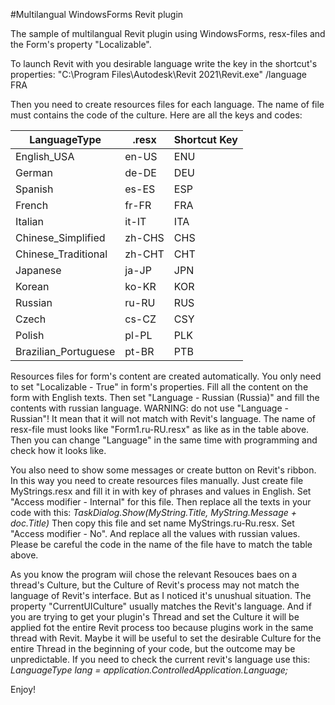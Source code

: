 #Multilangual WindowsForms Revit plugin

The sample of multilangual Revit plugin using WindowsForms, resx-files and the Form's property "Localizable".


To launch Revit with you desirable language write the key in the shortcut's properties:
"C:\Program Files\Autodesk\Revit 2021\Revit.exe" /language FRA

Then you need to create resources files for each language. The name of file must contains the code of the culture.
Here are all the keys and codes:

|LanguageType|.resx|Shortcut Key|
|-|-|-|
|English_USA|en-US|ENU|
|German|de-DE|DEU|
|Spanish|es-ES|ESP|
|French|fr-FR|FRA|
|Italian|it-IT|ITA|
|Chinese_Simplified|zh-CHS|CHS|
|Chinese_Traditional|zh-CHT|CHT|
|Japanese|ja-JP|JPN|
|Korean|ko-KR|KOR|
|Russian|ru-RU|RUS|
|Czech|cs-CZ|CSY|
|Polish|pl-PL|PLK|
|Brazilian_Portuguese|pt-BR|PTB|

Resources files for form's content are created automatically.
You only need to set "Localizable - True" in form's properties.
Fill all the content on the form with English texts.
Then set "Language - Russian (Russia)" and fill the contents with russian language.
WARNING: do not use "Language - Russian"! It mean that it will not match with Revit's language.
The name of resx-file must looks like "Form1.ru-RU.resx" as like as in the table above.
Then you can change "Language" in the same time with programming and check how it looks like.

You also need to show some messages or create button on Revit's ribbon.
In this way you need to create resources files manually.
Just create file MyStrings.resx and fill it in with key of phrases and values in English.
Set "Access modifier - Internal" for this file.
Then replace all the texts in your code with this:
*TaskDialog.Show(MyString.Title, MyString.Message + doc.Title)*
Then copy this file and set name MyStrings.ru-Ru.resx.
Set "Access modifier - No". 
And replace all the values with russian values.
Please be careful the code in the name of the file have to match the table above.

As you know the program wiil chose the relevant Resouces baes on a thread's Culture,
but the Culture of Revit's process may not match the language of Revit's interface.
But as I noticed it's unushual situation.
The property "CurrentUICulture" usually matches the Revit's language.
And if you are trying to get your plugin's Thread and set the Culture
it will be applied fot the entire Revit process too because plugins work in the same thread with Revit.
Maybe it will be useful to set the desirable Culture for the entire Thread in the beginning of your code,
but the outcome may be unpredictable.
If you need to check the current revit's language use this:
*LanguageType lang = application.ControlledApplication.Language;*

Enjoy!